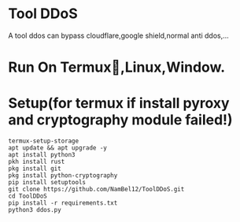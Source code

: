 # Tool DDoS
A tool ddos can bypass cloudflare,google shield,normal anti ddos,...

# Run On Termux📱,Linux,Window.

# Setup(for termux if install pyroxy and cryptography module failed!)
```shell script
termux-setup-storage
apt update && apt upgrade -y
apt install python3
pkh install rust
pkg install git
pkg install python-cryptography
pip install setuptools
git clone https://github.com/NamBel12/ToolDDoS.git
cd ToolDDoS
pip install -r requirements.txt
python3 ddos.py
```
